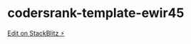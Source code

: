 # codersrank-template-ewir45

[Edit on StackBlitz ⚡️](https://stackblitz.com/edit/codersrank-template-ewir45)